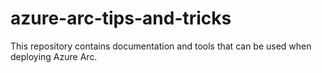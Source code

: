 # azure-arc-tips-and-tricks
This repository contains documentation and tools that can be used when deploying Azure Arc.

